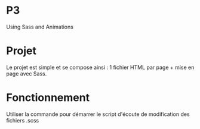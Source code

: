 # P3
Using Sass and Animations

# Projet
Le projet est simple et se compose ainsi : 1 fichier HTML par page + mise en page avec Sass.

# Fonctionnement 
Utiliser la commande <npm run sass> pour démarrer le script d'écoute de modification des fichiers .scss
